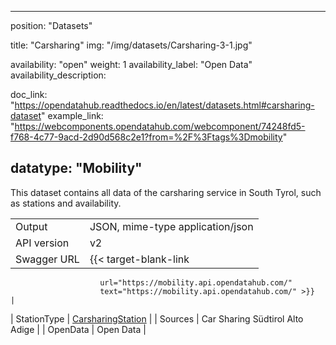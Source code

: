 <!--
SPDX-FileCopyrightText: NOI Techpark <digital@noi.bz.it>

SPDX-License-Identifier: CC0-1.0
-->

---
position: "Datasets"

title: "Carsharing"
img: "/img/datasets/Carsharing-3-1.jpg"

availability: "open"
weight: 1
availability_label: "Open Data"
availability_description: 

doc_link: "https://opendatahub.readthedocs.io/en/latest/datasets.html#carsharing-dataset"
example_link: "https://webcomponents.opendatahub.com/webcomponent/74248fd5-f768-4c77-9acd-2d90d568c2e1?from=%2F%3Ftags%3Dmobility"

datatype: "Mobility"
---

This dataset contains all data of the carsharing service in South Tyrol, such as stations and availability.

|             |                                                                                       |
| :---------- | ------------------------------------------------------------------------------------- |
| Output      | JSON, mime-type application/json                                                      |
| API version | v2                                                                                    |
| Swagger URL | {{< target-blank-link
                        url="https://mobility.api.opendatahub.com/"
                        text="https://mobility.api.opendatahub.com/" >}}                                              |
| StationType | [CarsharingStation](https://mobility.api.opendatahub.com/v2/flat/CarsharingStation) |
| Sources     | Car Sharing Südtirol Alto Adige                                                       |
| OpenData    | Open Data                                                                             |
